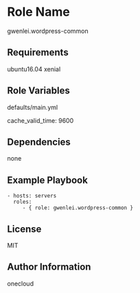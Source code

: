 Role Name
=========
gwenlei.wordpress-common

Requirements
------------
ubuntu16.04 xenial

Role Variables
--------------
defaults/main.yml

cache_valid_time: 9600

Dependencies
------------
none

Example Playbook
----------------

    - hosts: servers
      roles:
         - { role: gwenlei.wordpress-common }

License
-------
MIT

Author Information
------------------
onecloud
